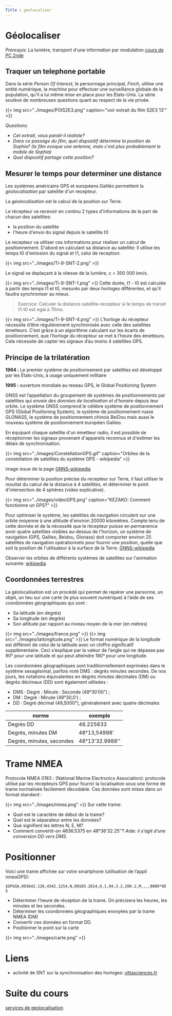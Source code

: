```yaml
---
Title : geolocaliser
---
```


# Géolocaliser
*Prérequis:* La lumière, transport d'une information par modulation [cours de PC 2nde](/docs/PC_2nde/physique/pages/page3/)

## Traquer un telephone portable
Dans la série *Person Of Interest*, le personnage principal, *Finch*, utilise une entité numérique, la *machine* pour effectuer une surveillance globale de la population, qu'il a lui même mise en place pour les États-Unis. La série soulève de nombreuses questions quant au respect de la vie privée.

{{< img src="../images/POIS2E3.png" caption="voir extrait du film S2E3 13'" >}}

*Questions:* 

* *Cet extrait, vous parait-il réaliste?*
* *Dans ce passage du film, quel dispositif détermine la position de Sophia? (le film evoque une antenne, mais c'est plus probablement le mobile de Sophia)*
* *Quel dispositif partage cette position?*

## Mesurer le temps pour determiner une distance
Les systèmes américains GPS et européens Galiléo permettent la *géolocalisation* par satellite d'un recepteur.

La *géolocalisation* est le calcul de la position sur Terre.


Le récepteur va recevoir en continu 2 types d'informations de la part de chacun des satellites:

* la position du satellite
* l'heure d'envoi du signal depuis le satellite t0

Le recepteur va utiliser ces informations pour réaliser un calcul de positionnement. D'abord en calculant sa distance au satellite: Il utilise les temps t0 d'emission du signal et t1, celui de reception:

{{< img src="../images/Ti-9-SNT-2.png" >}}

Le signal se deplaçant à la vitesse de la lumière, c = 300 000 km/s.

{{< img src="../images/Ti-9-SNT-1.png" >}}
Cette durée, t1 - t0 est calculée à partir des temps t1 et t0, mesurés par deux horloges différentes, et qu’il faudra synchroniser au mieux. 

> Exercice: Calculer la distance satellite-recepteur si le temps de transit t1-t0 est egal à 70ms. 

{{< img src="../images/Ti-9-SNT-4.png" >}}
L’horloge du récepteur nécessite d’être régulièrement synchronisée avec celle des satellites émetteurs. C’est grâce à un algorithme calculant sur  les écarts de positionnement, que l’horloge du récepteur se met à l’heure des émetteurs. Cela nécessite de capter les signaux ﻿d’au moins 4 satellites GPS.

## Principe de la trilatération
**1964 :** Le premier système de positionnement par satellites est développé par les États-Unis, à usage uniquement militaire 

**1995 :** ouverture mondiale au reseau GPS, le Global Positioning System

GNSS est l’appellation du groupement de systèmes de positionnements par satellites qui *envoie des données de localisation et d’horaire* depuis leur orbite. Le système GNSS comprend le célèbre système de positionnement GPS (Global Positioning System), le système de positionnement russe GLONASS, le système de positionnement chinois BeiDou mais aussi le nouveau système de positionnement européen Galileo.

En équipant chaque satellite d'un émetteur radio, il est possible de réceptionner les signaux provenant d'appareils reconnus et d'estimer les délais de synchronisation.

{{< img src="../images/ConstellationGPS.gif" caption="Orbites de la constellation de satellites du système GPS - wikipedia" >}}



image issue de la page [GNNS-wikipedia](https://fr.wikipedia.org/wiki/Syst%C3%A8me_de_positionnement_par_satellites)

Pour déterminer la position précise du recepteur sur Terre, il faut utiliser le resultat du calcul de la distance à 4 satellites, et déterminer le point d'intersection de 4 sphères (video explicative).

{{< img src="../images/videoGPS.png" caption="KEZAKO: Comment fonctionne un GPS?" >}}

Pour optimiser le système, les satellites de navigation circulent sur une orbite moyenne à une altitude d'environ 20000 kilomètres. Compte tenu de cette donnée et de la nécessité que le récepteur puisse en permanence avoir quatre satellites visibles au-dessus de l'horizon, un système de navigation (GPS, Galileo, Beidou, Glonass) doit comporter environ 25 satellites de navigation opérationnels pour fournir une position, quelle que soit la position de l'utilisateur à la surface de la Terre. [GNNS-wikipedia](https://fr.wikipedia.org/wiki/Syst%C3%A8me_de_positionnement_par_satellites)


Observer les orbites de différents systèmes de satellites sur l'animation suivante: [wikipedia](https://upload.wikimedia.org/wikipedia/commons/b/b4/Comparison_satellite_navigation_orbits.svg)

## Coordonnées terrestres
La géolocalisation est un procédé qui permet de repérer une personne, un objet, un lieu sur une carte (le plus souvent numérique) à l’aide de ses coordonnées géographiques qui sont : 

* Sa latitude (en degrés) 
* Sa longitude (en degrés) 
* Son altitude par rapport au niveau moyen de la mer (en mètres) 

{{< img src="../images/france.png" >}}
{{< img src="../images/latlongitude.png" >}}
Le format numérique de la longitude est différent de celui de la latitude avec un chiffre significatif supplémentaire. Ceci s’explique par la valeur de l’angle qui ne dépasse pas 90° pour une latitude et qui peut atteindre 180° pour une longitude. 

Les coordonnées géographiques sont traditionnellement exprimées dans le système sexagésimal, parfois noté DMS : degrés minutes secondes. 
De nos jours, les notations équivalentes en degrés minutes décimales (DM) ou degrés décimaux (DD) sont également utilisées : 

* DMS : Degré : Minute : Seconde (49°30’00”) ;
* DM : Degré : Minute (49°30,0’) ;
* DD : Degré décimal (49,5000°), généralement avec quatre décimales 

| norme | exemple |
|--- |--- |
| Degrés DD | 48.225833 |
| Degrés, minutes DM | 48°13,54998' |
| Degrés, minutes, secondes | 48°13'32.9988'' |


# Trame NMEA
Protocole NMEA 0183 : (National Marine Electronics Association): protocole utilisé par les récepteurs GPS pour fournir la localisation sous une forme de trame normalisée facilement décodable. Ces données sont mises dans un format standard :

{{< img src="../images/nmea.png" >}}
Sur cette trame:

* Quel est le caractère de début de la trame?
* Quel est le séparateur entre les données?
* Que signifient les lettres N, E, M?
* Comment convertit-on 4836.5375 en 48°36’32.25’’? *Aide: il s’agit d’une conversion DD vers DMS.* 


# Positionner
Voici une trame affichée sur votre smartphone (utilisation de l’appli nmeaGPS):

`$GPGGA,093642.126,4342.1254,N,00103.2814,O,1,04,3.2,200.2,M,,,,0000*0E$`

* Déterminer l'heure de réception de la trame. On précisera les heures, les minutes et les secondes.
* Déterminer les coordonnées géographiques envoyées par la trame NMEA (DM)
* Convertir ces données en format DD.
* Positionner le point sur la carte

{{< img src="../images/carte.png" >}}
# Liens
* activité de SNT sur la synchronisation des horloges: [vittasciences.fr](https://fr.vittascience.com/learn/tutorial.php?id=253/9.-synchroniser-des-horloges)

# Suite du cours
[services de geolocalisation](../services)